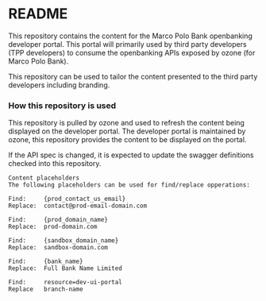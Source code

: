 # README #

This repository contains the content for the Marco Polo Bank openbanking developer portal. This portal
will primarily used by third party developers (TPP developers) to consume the openbanking APIs
exposed by ozone  (for Marco Polo Bank).

This repository can be used to tailor the content presented to the third party developers including
branding.
### How this repository is used ###

This repository is pulled by ozone and used to refresh the content being displayed on the developer portal.
The developer portal is maintained by ozone, this repository provides the content to be displayed on the portal.

If the API spec is changed, it is expected to update the swagger definitions checked into this repository.

```
Content placeholders
The following placeholders can be used for find/replace opperations:

Find:     {prod_contact_us_email}
Replace:  contact@prod-email-domain.com

Find:     {prod_domain_name}
Replace:  prod-domain.com

Find:     {sandbox_domain_name}
Replace:  sandbox-domain.com

Find:     {bank_name}
Replace:  Full Bank Name Limited

Find:     resource=dev-ui-portal
Replace   branch-name

```
